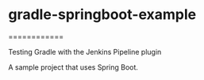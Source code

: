 # gradle-springboot-example
============

Testing Gradle with the Jenkins Pipeline plugin

A sample project that uses Spring Boot.

